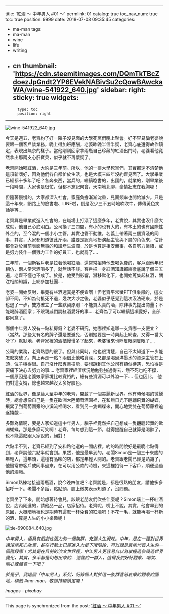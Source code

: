 
---
title: '紅酒 ～ 中年男人 #01 ～'
permlink: 01
catalog: true
toc_nav_num: true
toc: true
position: 9999
date: 2018-07-08 09:35:45
categories:
- ma-man
tags:
- ma-man
- wine
- life
- writing
- cn
thumbnail: 'https://cdn.steemitimages.com/DQmTkTBcZdoezJpGndt2YP6EVekNABivSu2cQowBAwckaWA/wine-541922_640.jpg'
sidebar:
    right:
        sticky: true
widgets:
    -
        type: toc
        position: right
---


![wine-541922_640.jpg](https://cdn.steemitimages.com/DQmTkTBcZdoezJpGndt2YP6EVekNABivSu2cQowBAwckaWA/wine-541922_640.jpg)

今天是週五，老齊約了好一陣子沒見面的大學死黨們晚上聚會。好不容易騙老婆說要跟一個客戶談業務，晚上得加班應酬，老婆昨晚半信半疑，老齊心底還得故作鎮定，表現出無奈的樣子。當他剛剛回家拿兩瓶自己珍藏的紅酒出門時，老婆看他竟然拿出那兩支心肝寶貝，似乎就不再懷疑了。

老齊開始喝紅酒，大約是三年前。所以，他的一票大學死黨們，其實都還不清楚他這項新嗜好，因為他們各自都忙於生活，也是大概三四年沒約齊見面了。大學畢業已經都十多年了吧？各奔東西，當兵的，繼續唸書的，出國的，就業的，剛畢業後一段時間，大家也是很忙，但都不忘記聚會，天南地北聊，豪情壯志在我胸哪！

但隨著慢慢的，大家都深入社會，家庭負擔漸漸沈重，見面頻率也開始減少。只是這十年來，網路上的臉書啦、LINE啦，倒是沒少三不五時地吹吹牛，傳傳黃色笑話等等.... 

老齊算是畢業就進入社會的，在職場上打滾了這麼多年，老實說，其實也沒什麼大成就，他自己心底明白。公司換了三四間，有小的也有大的，有本土的也有國際性外企的，至今混的一個小小主管，其實也管不動誰，名義上帶著兩三個資淺的同事，其實，大家都知道彼此斤兩，誰要是認真地扮演起主管與下屬的角色來，估計都會對於目前表面無事的和諧產生波瀾，於是也算是相安無事，各自努力業績，或是努力裝作一個戮力工作的好員工，也就罷了....

三年前，一個新客戶老是拉著他喝紅酒，還常常招待他去喝免費的，客戶跟他年紀相仿，兩人常常酒喝多了，就無話不談。客戶把一身紅酒知識都給徹底說了個三五遍，老齊不懂也不成了。於是，他受到影響，潛移默化下，也開始蒐集起紅酒，關注相關知識，上網參加社團.... 

老婆一開始反對，畢竟有些酒還真是不便宜啊！但老齊平常蠻PTT俱樂部的，這次卻不同，不知為何抵死不退，幾次大吵之後，老婆似乎感覺到這次沒法硬來，於是也退了一步，雙方確立了一些默契原則：不能買太貴的酒，除非事先提出商量；不能喝醉酒回家；不跟親戚們說紅酒愛好的事.... 老齊為了可以繼續這項愛好，全部都同意了。

哪個中年男人沒有一點私房錢？老婆不研究，她哪裡知道哪一支貴哪一支便宜？（當然，那些太有名的牌子還是要避免，否則她要是一時興起上網查，又得一番大吵了）默默地，老齊家裡的酒櫃慢慢多了起來，老婆後來也睜隻眼閉隻眼了....

公司的業務，老齊熟悉的很了。但與此同時，他也很清楚，自己不太知道下一步能怎麼突破了。向上再走一點？兩個比他略資深，又都是喝過洋墨水的資深主管在上頭，位子穩得很。自己沒什麼專業技能，要想跳到其他公司有類似待遇，恐怕得是要痛下決心去努力的事.... 老齊家裡經濟狀況勉勉強強過得去，餓不死也吃不撐，一個原因是老婆娘家家境比較寬裕的，總有些資源可以外溢一下.... 但也因此， 他們對這女婿，總也越來越沒太多好臉色。

紅酒的世界，像是給人至中年的老齊，開啟了一個美麗新世界。他有時候喝的微醺時，總會想像自己是一隻在歐洲大陸葡萄酒園裡，在和煦日光下翩翩飛舞的蝴蝶，飛累了到葡萄園旁的小溪流裡喝水，看到另一隻蝴蝶來，開心地雙雙在葡萄藤裡追逐嬉戲.... 

多難為情啊，要是人家知道這中年男人，腦子裡竟然把自己想成一隻翩翩起舞的歐洲蝴蝶，那是多麽可笑啊！老齊，每每想到這一節，就得提醒自己就算是喝醉了，也不能這麼跟人家說的，絕對！

六點半不到，老齊已經到了安和路他選的一間店裡。約的時間說好是最晚七點得到，老齊說他六點半就會到。果然，他是最早到的。老闆Simon是一個三十來歲的年輕人，這年頭，這種有品味的店，都是年輕人開的。老齊跟老闆已經是熟識了，他蠻常帶客戶或同事過來，在可以用公款的時機，來這裡招待一下客戶，順便過過他的酒癮。

Simon熟練地接過兩瓶酒，說今晚四位吧？老齊說是，都是很熟的朋友，請他多多招呼一下。老闆不多話，點點頭，臉上微笑表示知道了，沒問題。

老齊坐了下來，開始想著待會兒，該跟老朋友們吹些什麼呢？Simon端上一杯紅酒說，店內剛進的，請他品一品，店家招待。老齊呢，嘴上不說，其實，他會早到的原因，大概暗地裡也是期待有這麼一杯免費的紅酒吧！不花一毛，就能再喝一杯新的酒，算是人生的小小樂趣呢！

![tie-690084_640.jpg](https://cdn.steemitimages.com/DQme6NtEwvmo4GsJsTJQV6Vc9BBH3zF13UYJDJReJLcxdRN/tie-690084_640.jpg)

*中年男人，極具有戲劇性張力的一個族群，充滿人生況味。中年，是在一種對世界還沒能死心放棄，卻在行動上已經進入力量下滑階段，可以說是最能代表人生的一個階段哪！尤其是在目前的沙文世界裡，中年男人更容易自以為掌握過參與過世界變化，其實，多半都是幻想出來的... 這樣的一群人，值得我們好好觀察、嘲笑、關心或體會一下吧？*

*於是乎，我這個「中年男人」系列，記錄個人對於這一族群喜怒哀樂的觀察的園地，標籤 #ma-man，敬請持續鎖定囉！*

*images - pixabay*

- - -

This page is synchronized from the post: ['紅酒 ～ 中年男人 #01 ～'](https://steemit.com/@deanliu/01)
